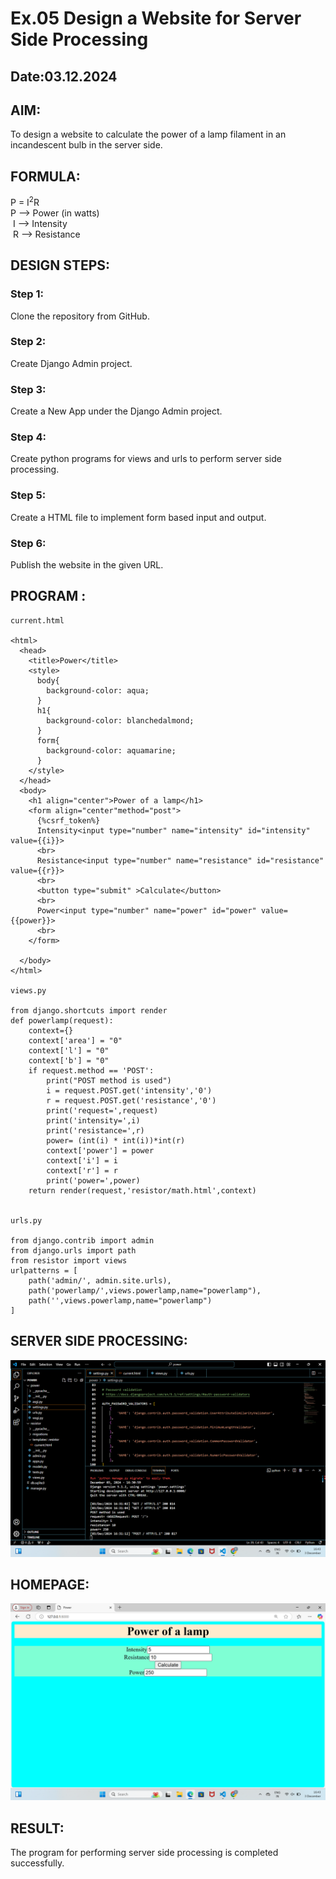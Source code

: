 # Ex.05 Design a Website for Server Side Processing
## Date:03.12.2024

## AIM:
 To design a website to calculate the power of a lamp filament in an incandescent bulb in the server side. 


## FORMULA:
P = I<sup>2</sup>R
<br> P --> Power (in watts)
<br> I --> Intensity
<br> R --> Resistance

## DESIGN STEPS:

### Step 1:
Clone the repository from GitHub.

### Step 2:
Create Django Admin project.

### Step 3:
Create a New App under the Django Admin project.

### Step 4:
Create python programs for views and urls to perform server side processing.

### Step 5:
Create a HTML file to implement form based input and output.

### Step 6:
Publish the website in the given URL.

## PROGRAM :
```
current.html

<html>
  <head>
    <title>Power</title>
    <style>
      body{
        background-color: aqua;
      }
      h1{
        background-color: blanchedalmond;
      }
      form{
        background-color: aquamarine;
      }
    </style>
  </head>
  <body>
    <h1 align="center">Power of a lamp</h1>
    <form align="center"method="post">
      {%csrf_token%}
      Intensity<input type="number" name="intensity" id="intensity" value={{i}}>
      <br>
      Resistance<input type="number" name="resistance" id="resistance" value={{r}}>
      <br>
      <button type="submit" >Calculate</button>
      <br>
      Power<input type="number" name="power" id="power" value={{power}}>
      <br>
    </form>
    
  </body>
</html>

views.py

from django.shortcuts import render 
def powerlamp(request): 
    context={} 
    context['area'] = "0" 
    context['l'] = "0" 
    context['b'] = "0" 
    if request.method == 'POST': 
        print("POST method is used")
        i = request.POST.get('intensity','0')
        r = request.POST.get('resistance','0')
        print('request=',request) 
        print('intensity=',i) 
        print('resistance=',r) 
        power= (int(i) * int(i))*int(r)
        context['power'] = power 
        context['i'] = i
        context['r'] = r 
        print('power=',power) 
    return render(request,'resistor/math.html',context)


urls.py

from django.contrib import admin 
from django.urls import path 
from resistor import views 
urlpatterns = [ 
    path('admin/', admin.site.urls), 
    path('powerlamp/',views.powerlamp,name="powerlamp"),
    path('',views.powerlamp,name="powerlamp")
]

```




## SERVER SIDE PROCESSING:

![alt text](<Serverside processing.png>)


## HOMEPAGE:

![alt text](<Home page.png>)


## RESULT:
The program for performing server side processing is completed successfully.
